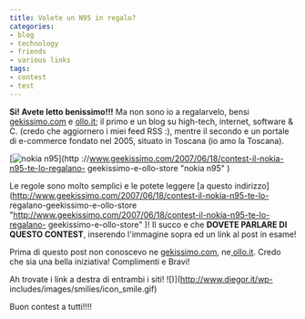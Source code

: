 ```yaml
---
title: Volete un N95 in regalo?
categories:
- blog
- technology
- friends
- various links
tags:
- contest
- test
---
```

**Si! Avete letto benissimo!!!** Ma non sono io a regalarvelo, bensi [gekissimo.com](http://www.geekissimo.com/ "http://www.geekissimo.com" ) e [ollo.it](http://ollo.it/ "http://ollo.it/" ); il primo e un blog su high-tech, internet, software &amp; C. (credo che aggiornero i miei feed RSS :), mentre il secondo e un portale di e-commerce fondato nel 2005, situato in Toscana (io amo la Toscana).

[![nokia n95](http://diegor.files.wordpress.com/2007/06/nokia-n95ok.jpg)](http
://www.geekissimo.com/2007/06/18/contest-il-nokia-n95-te-lo-regalano-
geekissimo-e-ollo-store "nokia n95" )

Le regole sono molto semplici e le potete leggere [a questo
indirizzo](http://www.geekissimo.com/2007/06/18/contest-il-nokia-n95-te-lo-
regalano-geekissimo-e-ollo-store
"http://www.geekissimo.com/2007/06/18/contest-il-nokia-n95-te-lo-regalano-
geekissimo-e-ollo-store" )! Il succo e che **DOVETE PARLARE DI QUESTO
CONTEST**, inserendo l'immagine sopra ed un link al post in esame!

Prima di questo post non conoscevo ne
[gekissimo.com](http://www.geekissimo.com/ "http://www.geekissimo.com" ), ne[
ollo.it](http://ollo.it/ "http://ollo.it/" ). Credo che sia una bella
iniziativa! Complimenti e Bravi!

Ah trovate i link a destra di entrambi i siti! ![\)](http://www.diegor.it/wp-
includes/images/smilies/icon_smile.gif)

Buon contest a tutti!!!!

